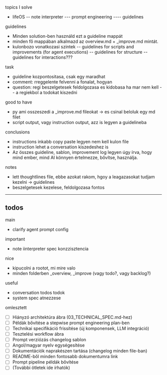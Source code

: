 topics I solve
- lifeOS
-- note interpreter
--- prompt engineering
---- guidelines


guidelines
- Minden solution-ben használd ezt a guideline mappát
- minden fő mappában alkalmazd az overview.md + _improve.md mintát.
- kulonbozo vonatkozasi szintek
-- guidelines for scripts and improvements (for agent executions)
-- guidelines for structure
-- guidelines for interactions???


task
- guideline kozpontositasa, csak egy maradhat
- comment: rreggelente felvenni a fonalat, hogyan
- question: regi beszelgetesek feldolgozasa es kidobasa ha mar nem kell
-- a regiekbol a todokat kiszedni

good to have
- py ami osszeszedi a _improve.md fileokat -> es csinal beloluk egy md filet
- script output, vagy instruction output, azz is legyen a guidelineba


conclusions
- instructions inkabb copy paste legyen nem kell kulon file
- instruction lehet a conversation kiszedeshez is
- Az összes guideline, sablon, improvement log legyen úgy írva, hogy mind ember, mind AI könnyen értelmezze, bővítse, használja.


notes
- lett thoughtlines file, ebbe azokat rakom, hgoy a leagazasokat tudjam kezelni -> guidelines
- beszelgetesek kezelese, feldolgozasa fontos





-------------
todos
-------------
main
- clarify agent prompt config


important
- note iinterpreter spec konzzisztencia

nice
- kipucolni a rootot, mi mire valo
- minden folderben _overview, _improve (vagy todo?, vagy backlog?)

useful
- conversation todos todok
- system spec atnezzese

omlesztett
- [ ] Hiányzó architektúra ábra (03_TECHNICAL_SPEC.md-hez)
- [ ] Példák bővítése a stepwise prompt engineering plan-ben
- [ ] Technikai specifikáció frissítése (új komponensek, LLM integráció)
- [ ] Tesztelési workflow ábra
- [ ] Prompt verziózás changelog sablon
- [ ] Angol/magyar nyelv egységesítése
- [ ] Dokumentációk naprakészen tartása (changelog minden file-ban)
- [ ] README-ből minden fontosabb dokumentumra link
- [ ] Prompt pipeline példák bővítése
- [ ] (További ötletek ide írhatók) 
